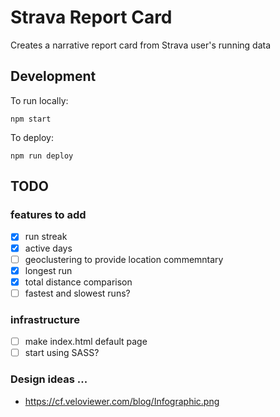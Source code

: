 # Strava Report Card

Creates a narrative report card from Strava user's running data

## Development

To run locally:

~~~
npm start
~~~

To deploy:

~~~
npm run deploy
~~~

## TODO 

### features to add
- [x] run streak
- [x] active days
- [ ] geoclustering to provide location commemntary
- [x] longest run
- [x] total distance comparison
- [ ] fastest and slowest runs?

### infrastructure
- [ ] make index.html default page 
- [ ] start using SASS?

### Design ideas ...

 - https://cf.veloviewer.com/blog/Infographic.png
